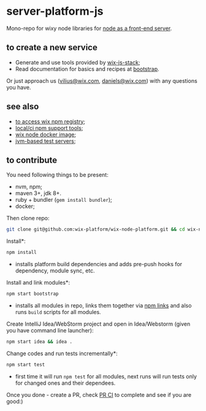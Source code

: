 # server-platform-js

Mono-repo for wixy node libraries for [node as a front-end server](https://wix.dapulse.com/boards/1277/pulses/2316857).

## to create a new service

 - Generate and use tools provided by [wix-js-stack](https://github.com/wix-private/wix-js-stack/blob/master/docs/GETTING-STARTED.md);
 - Read documentation for basics and recipes at [bootstrap](./bootstrap).

Or just approach us (vilius@wix.com, daniels@wix.com) with any questions you have.

## see also

 - [to access wix npm registry](http://kb.wixpress.com/pages/viewpage.action?title=Using+private+npm+registry&spaceKey=dashboard);
 - [local/ci npm support tools](https://github.com/wix/wnpm);
 - [wix node docker image](https://github.com/wix/wix-node-docker-base);
 - [jvm-based test servers](https://github.com/wix/server-platform-js-jvm);

## to contribute

You need following things to be present:
 - nvm, npm;
 - maven 3+, jdk 8+.
 - ruby + bundler (`gem install bundler`);
 - docker;

Then clone repo:
```bash
git clone git@github.com:wix-platform/wix-node-platform.git && cd wix-node-platform
```

Install*:
```bash
npm install
```

 * installs platform build dependencies and adds pre-push hooks for dependency, module sync, etc.

Install and link modules*:
```bash
npm start bootstrap
```

 * installs all modules in repo, links them together via [npm links](https://docs.npmjs.com/cli/link) and also runs `build` scripts for all modules.

Create IntelliJ Idea/WebStorm project and open in Idea/Webstorm (given you have command line launcher):
```bash
npm start idea && idea .
```

Change codes and run tests incrementally*:
```bash
npm start test
```

 * first time it will run `npm test` for all modules, next runs will run tests only for changed ones and their dependees. 

Once you done - create a PR, check [PR CI](http://pullrequest-tc.dev.wixpress.com/viewType.html?buildTypeId=ServerPlatformJs_ServerPlatformJs) to complete and see if you are good:)
